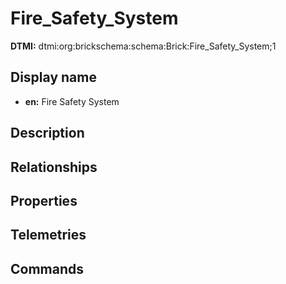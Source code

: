 # Fire_Safety_System
**DTMI:** dtmi:org:brickschema:schema:Brick:Fire_Safety_System;1
## Display name
- **en:** Fire Safety System
## Description
## Relationships
## Properties
## Telemetries
## Commands
